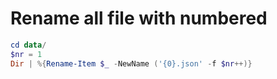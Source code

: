 # Rename all file with numbered

```ps1
cd data/
$nr = 1
Dir | %{Rename-Item $_ -NewName ('{0}.json' -f $nr++)}
```